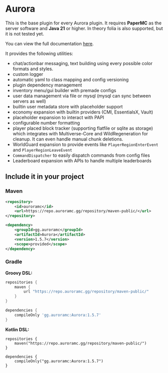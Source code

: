 # Aurora

This is the base plugin for every Aurora plugin.
It requires **PaperMC** as the server software and **Java 21** or higher.
In theory folia is also supported, but it is not tested yet.

You can view the full documentation [here](https://docs.auroramc.gg/aurora).

It provides the following utilities:
- chat/actionbar messaging, text building using every possible color formats and styles.
- custom logger
- automatic yaml to class mapping and config versioning
- plugin dependency management
- inventory menu/gui builder with premade configs
- user data management via file or mysql (mysql can sync between servers as well)
- builtin user metadata store with placeholder support
- economy expansion with builtin providers (CMI, EssentialsX, Vault)
- placeholder expansion to interact with PAPI
- configurable number formatting
- player placed block tracker (supporting flatfile or sqlite as storage) 
which integrates with Multiverse-Core and WildRegeneration for cleanup. It can even handle manual chunk deletions.
- WorldGuard expansion to provide events like `PlayerRegionEnterEvent` and `PlayerRegionLeaveEvent`
- `CommandDispatcher` to easily dispatch commands from config files
- Leaderboard expansion with APIs to handle multiple leaderboards

## Include it in your project

### Maven

```xml
<repository>
    <id>auroramc</id>
    <url>https://repo.auroramc.gg/repository/maven-public/</url>
</repository>
```

```xml
<dependency>
    <groupId>gg.auroramc</groupId>
    <artifactId>Aurora</artifactId>
    <version>1.5.7</version>
    <scope>provided</scope>
</dependency>
```
### Gradle

**Groovy DSL:**
```gradle
repositories {
    maven {
        url "https://repo.auroramc.gg/repository/maven-public/"
    }
}

dependencies {
    compileOnly 'gg.auroramc:Aurora:1.5.7'
}
```

**Kotlin DSL:**
```Gradle Kotlin DSL
repositories { 
    maven("https://repo.auroramc.gg/repository/maven-public/")
}

dependencies { 
    compileOnly("gg.auroramc:Aurora:1.5.7")
}
```